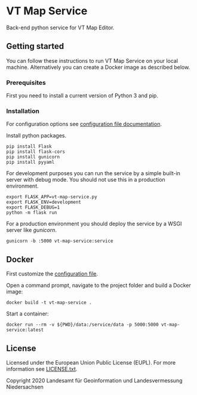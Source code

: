 # VT Map Service

Back-end python service for VT Map Editor.

## Getting started

You can follow these instructions to run VT Map Service on your local machine. Alternatively you can create a Docker image as described below.

### Prerequisites

First you need to install a current version of Python 3 and pip.

### Installation

For configuration options see [configuration file documentation](docs/configuration.adoc).

Install python packages.

```
pip install Flask
pip install flask-cors
pip install gunicorn
pip install pyyaml
```

For development purposes you can run the service by a simple built-in server with debug mode. You should not use this in a production environment.

```
export FLASK_APP=vt-map-service.py
export FLASK_ENV=development
export FLASK_DEBUG=1
python -m flask run
```

For a production environment you should deploy the service by a WSGI server like _gunicorn_.

```
gunicorn -b :5000 vt-map-service:service
``` 

## Docker

First customize the [configuration file](docs/configuration.adoc).

Open a command prompt, navigate to the project folder and build a Docker image:

```
docker build -t vt-map-service .
```

Start a container:

```
docker run --rm -v ${PWD}/data:/service/data -p 5000:5000 vt-map-service:latest
```

## License
Licensed under the European Union Public License (EUPL). For more information see [LICENSE.txt](LICENSE.txt).

Copyright 2020 Landesamt für Geoinformation und Landesvermessung Niedersachsen